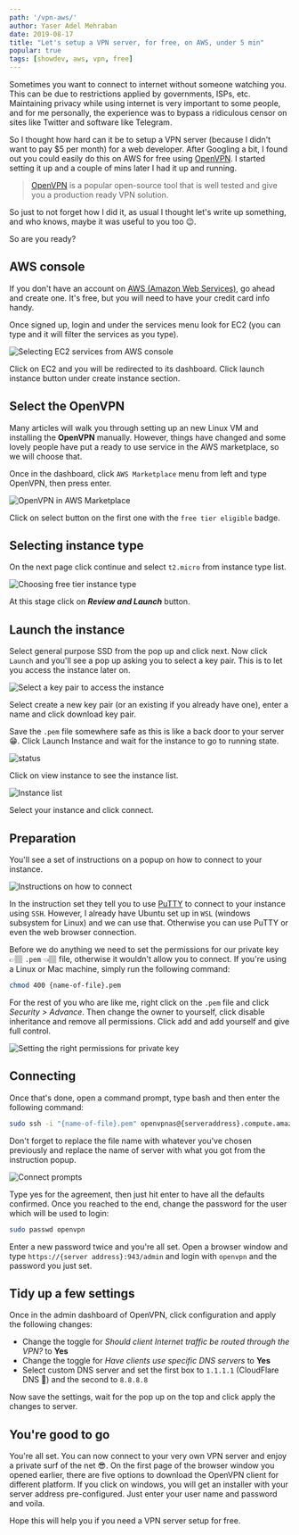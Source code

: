 ```yaml
---
path: '/vpn-aws/'
author: Yaser Adel Mehraban
date: 2019-08-17
title: "Let's setup a VPN server, for free, on AWS, under 5 min"
popular: true
tags: [showdev, aws, vpn, free]
---
```


Sometimes you want to connect to internet without someone watching you. This can be due to restrictions applied by governments, ISPs, etc. Maintaining privacy while using internet is very important to some people, and for me personally, the experience was to bypass a ridiculous censor on sites like Twitter and software like Telegram.

<!--more-->

So I thought how hard can it be to setup a VPN server (because I didn't want to pay $5 per month) for a web developer. After Googling a bit, I found out you could easily do this on AWS for free using [OpenVPN](https://openvpn.net/). I started setting it up and a couple of mins later I had it up and running.

>[OpenVPN](https://openvpn.net/) is a popular open-source tool that is well tested and give you a production ready VPN solution.

So just to not forget how I did it, as usual I thought let's write up something, and who knows, maybe it was useful to you too 😉.

So are you ready?

## AWS console

If you don't have an account on [AWS (Amazon Web Services)](https://aws.amazon.com/), go ahead and create one. It's free, but you will need to have your credit card info handy.

Once signed up, login and under the services menu look for EC2 (you can type and it will filter the services as you type).

![Selecting EC2 services from AWS console](./awsservices.jpg)

Click on EC2 and you will be redirected to its dashboard. Click launch instance button under create instance section.

## Select the OpenVPN

Many articles will walk you through setting up an new Linux VM and installing the **OpenVPN** manually. However, things have changed and some lovely people have put a ready to use service in the AWS marketplace, so we will choose that.

Once in the dashboard, click `AWS Marketplace` menu from left and type OpenVPN, then press enter.

![OpenVPN in AWS Marketplace](./awsmarket.jpg)

Click on select button on the first one with the `free tier eligible` badge.

## Selecting instance type

On the next page click continue and select `t2.micro` from instance type list.

![Choosing free tier instance type](./instancetype.jpg)

At this stage click on ***Review and Launch*** button.

## Launch the instance

Select general purpose SSD from the pop up and click next. Now click `Launch` and you'll see a pop up asking you to select a key pair. This is to let you access the instance later on.

![Select a key pair to access the instance](./keypair.jpg)

Select create a new key pair (or an existing if you already have one), enter a name and click download key pair.

Save the `.pem` file somewhere safe as this is like a back door to your server 😁. Click Launch Instance and wait for the instance to go to running state.

![status](./status.jpg)

Click on view instance to see the instance list.

![Instance list](./instances.jpg)

Select your instance and click connect.

## Preparation

You'll see a set of instructions on a popup on how to connect to your instance.

![Instructions on how to connect](./connect.jpg)

In the instruction set they tell you to use [PuTTY](https://docs.aws.amazon.com/console/ec2/instances/connect/putty) to connect to your instance using `SSH`. However, I already have Ubuntu set up in `WSL` (windows subsystem for Linux) and we can use that. Otherwise you can use PuTTY or even the web browser connection.

Before we do anything we need to set the permissions for our private key 👉🏽 `.pem` 👈🏽 file, otherwise it wouldn't allow you to connect. If you're using a Linux or Mac machine, simply run the following command:

```bash
chmod 400 {name-of-file}.pem
```

For the rest of you who are like me, right click on the `.pem` file and click _Security > Advance_. Then change the owner to yourself, click disable inheritance and remove all permissions. Click add and add yourself and give full control.

![Setting the right permissions for private key](./permissions.jpg)

## Connecting

Once that's done, open a command prompt, type bash and then enter the following command:

```bash
sudo ssh -i "{name-of-file}.pem" openvpnas@{serveraddress}.compute.amazonaws.com
```

Don't forget to replace the file name with whatever you've chosen previously and replace the name of server with what you got from the instruction popup.

![Connect prompts](./connectprompt.jpg)

Type yes for the agreement, then just hit enter to have all the defaults confirmed. Once you reached to the end, change the password for the user which will be used to login:

```bash
sudo passwd openvpn
```

Enter a new password twice and you're all set. Open a browser window and type `https://{server address}:943/admin` and login with `openvpn` and the password you just set.

## Tidy up a few settings

Once in the admin dashboard of OpenVPN, click configuration and apply the following changes:

* Change the toggle for _Should client Internet traffic be routed through the VPN?_ to **Yes**
* Change the toggle for _Have clients use specific DNS servers_ to **Yes**
* Select custom DNS server and set the first box to `1.1.1.1` (CloudFlare DNS 🦄) and the second to `8.8.8.8`

Now save the settings, wait for the pop up on the top and click apply the changes to server.

## You're good to go

You're all set. You can now connect to your very own VPN server and enjoy a private surf of the net 😎. On the first page of the browser window you opened earlier, there are five options to download the OpenVPN client for different platform. If you click on windows, you will get an installer with your server address pre-configured. Just enter your user name and password and voila.

Hope this will help you if you need a VPN server setup for free.